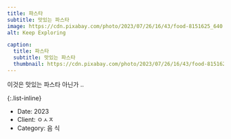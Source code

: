 ```yaml
---
title: 파스타
subtitle: 맛있는 파스타
image: https://cdn.pixabay.com/photo/2023/07/26/16/43/food-8151625_640.jpg
alt: Keep Exploring

caption:
  title: 파스타
  subtitle: 맛있는 파스타
  thumbnail: https://cdn.pixabay.com/photo/2023/07/26/16/43/food-8151625_640.jpg
---
```


이것은 맛있는 파스타 아닌가 ..

{:.list-inline}

- Date: 2023
- Client: ㅇㅅㅈ
- Category: 음 식
